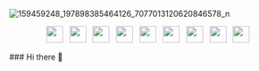 <!--
**abbujo/abbujo** is a ✨ _special_ ✨ repository because its `README.md` (this file) appears on your GitHub profile.
-->

![159459248_197898385464126_7077013120620846578_n](https://user-images.githubusercontent.com/16717203/114333363-77f16400-9b8b-11eb-8836-a26fe093e7a2.jpg)


<p align="center">
<a href="https://stephenajulu.com"><img height="30" src="https://github.com/stephenajulu/stephenajulu/blob/master/images/icons/link-solid.svg"></a>&nbsp;&nbsp;
<a href="https://facebook.com/stephenajulu"><img height="30" src="https://github.com/stephenajulu/stephenajulu/blob/master/images/icons/facebook-square-brands.svg"></a>&nbsp;&nbsp;
<a href="https://twitter.com/stephenajulu"><img height="30" src="https://github.com/stephenajulu/stephenajulu/blob/master/images/icons/twitter-square-brands.svg"></a>&nbsp;&nbsp;
<a href="https://instagram.com/stephenajulu"><img height="30" src="https://github.com/stephenajulu/stephenajulu/blob/master/images/icons/instagram-square-brands.svg"></a>&nbsp;&nbsp;
<a href="https://linkedin.com/in/stephenajulu/"><img height="30" src="https://github.com/stephenajulu/stephenajulu/blob/master/images/icons/linkedin-brands.svg"></a>&nbsp;&nbsp;
<a href="https://github.com/stephenajulu"><img height="30" src="https://github.com/stephenajulu/stephenajulu/blob/master/images/icons/github-square-brands.svg"></a>&nbsp;&nbsp;
<a href="mailto:alunje73@pm.me"><img height="30" src="https://github.com/stephenajulu/stephenajulu/blob/master/images/icons/envelope-square-solid.svg"></a>&nbsp;&nbsp;
<img height="30" src="https://github.com/stephenajulu/stephenajulu/blob/master/images/icons/youtube-square-brands.svg"></a>&nbsp;&nbsp;
<a href="https://medium.com/@stephenajulu"><img height="30" src="https://github.com/stephenajulu/stephenajulu/blob/master/images/icons/medium-brands.svg"></a>&nbsp;&nbsp;
</p>
### Hi there 👋
